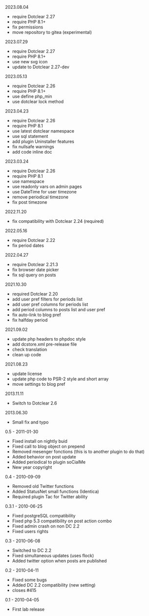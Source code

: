 2023.08.04
- require Dotclear 2.27
- require PHP 8.1+
- fix permissions
- move repository to gitea (experimental)

2023.07.29
- require Dotclear 2.27
- require PHP 8.1+
- use new svg icon
- update to Dotclear 2.27-dev

2023.05.13
- require Dotclear 2.26
- require PHP 8.1+
- use define php_min
- use dotclear lock method

2023.04.23
- require Dotclear 2.26
- require PHP 8.1
- use latest dotclear namespace
- use sql statement
- add plugin Uninstaller features
- fix nullsafe warnings
- add code inline doc

2023.03.24
- require Dotclear 2.26
- require PHP 8.1
- use namespace
- use readonly vars on admin pages
- use DateTime for user timezone
- remove periodical timezone
- fix post timezone

2022.11.20
- fix compatibility with Dotclear 2.24 (required)

2022.05.16
- require Dotclear 2.22
- fix period dates

2022.04.27
- require Dotclear 2.21.3
- fix browser date picker
- fix sql query on posts

2021.10.30
- required Dotclear 2.20
- add user pref filters for periods list
- add user pref columns for periods list
- add period columns to posts list and user pref
- fix auto-link to blog pref
- fix halfday period

2021.09.02
- update php headers to phpdoc style
- add dcstore.xml pre-release file
- check translation
- clean up code

2021.08.23
- update license
- update php code to PSR-2 style and short array
- move settings to blog pref

2013.11.11
- Switch to Dotclear 2.6

2013.06.30
- Small fix and typo

0.5 - 2011-01-30
- Fixed install on nightly buid
- Fixed call to blog object on prepend
- Removed mesenger fonctions (this is to another plugin to do that)
- Added behavior on post update
- Added periodical to plugin soCialMe
- New year copyright

0.4 - 2010-09-09
- Removed old Twitter functions
- Added StatusNet small functions (Identica)
- Required plugin Tac for Twitter ability

0.3.1 - 2010-06-25
- Fixed postgreSQL compatibility
- Fixed php 5.3 compatibility on post action combo
- Fixed admin crash on non DC 2.2
- Fixed users rights

0.3 - 2010-06-08
- Switched to DC 2.2
- Fixed simultaneous updates (uses flock)
- Added twitter option when posts are published

0.2 - 2010-04-11
- Fixed some bugs 
- Added DC 2.2 compatibility (new setting)
- closes #415

0.1 - 2010-04-05
- First lab release